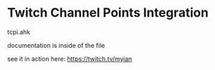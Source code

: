 # Twitch Channel Points Integration
tcpi.ahk

documentation is inside of the file

see it in action here: https://twitch.tv/myian

